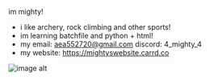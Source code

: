 im mighty!
- i like archery, rock climbing and other sports!
- im learning batchfile and python + html!
- my email: aea552720@gmail.com discord: 4_mighty_4
- my website: https://mightyswebsite.carrd.co

![image alt](https://external-content.duckduckgo.com/iu/?u=https%3A%2F%2Fstatic.vecteezy.com%2Fsystem%2Fresources%2Fpreviews%2F022%2F508%2F213%2Flarge_2x%2Flofi-art-style-8k-image-landscape-generative-ai-free-photo.jpeg&f=1&nofb=1&ipt=3124e2f2b6c7223ed32884264b8a8fe9943b95fecd68054a7cefd4988430adb4)
